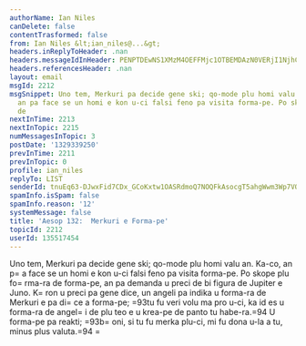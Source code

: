 ```yaml
---
authorName: Ian Niles
canDelete: false
contentTrasformed: false
from: Ian Niles &lt;ian_niles@...&gt;
headers.inReplyToHeader: .nan
headers.messageIdInHeader: PENPTDEwNS1XMzM4OEFFMjc1OTBEMDAzN0VERjI1NjhCN0QwQHBoeC5nYmw+
headers.referencesHeader: .nan
layout: email
msgId: 2212
msgSnippet: Uno tem, Merkuri pa decide gene ski; qo-mode plu homi valu an. Ka-co,
  an pa face se un homi e kon u-ci falsi feno pa visita forma-pe. Po skope plu forma-ra
  de
nextInTime: 2213
nextInTopic: 2215
numMessagesInTopic: 3
postDate: '1329339250'
prevInTime: 2211
prevInTopic: 0
profile: ian_niles
replyTo: LIST
senderId: tnuEq63-DJwxFid7CDx_GCoKxtw1OASRdmoQ7NOQFkAsocgT5ahgWwm3Wp7VQCIY2lQa-c-bQ_LOxFhl-Jgbtn7DcL3tBYtp
spamInfo.isSpam: false
spamInfo.reason: '12'
systemMessage: false
title: 'Aesop 132:  Merkuri e Forma-pe'
topicId: 2212
userId: 135517454
---
```



Uno tem, Merkuri pa decide gene ski; qo-mode plu homi valu an. Ka-co, an p=
a face se un homi e kon u-ci falsi feno pa visita forma-pe. Po skope plu fo=
rma-ra de forma-pe, an pa demanda u preci de bi figura de Jupiter e Juno. K=
ron u preci pa gene dice, un angeli pa indika u forma-ra de Merkuri e pa di=
ce a forma-pe; =93tu fu veri volu ma pro u-ci, ka id es u forma-ra de angel=
i de plu teo e u krea-pe de panto tu habe-ra.=94 U forma-pe pa reakti; =93b=
oni, si tu fu merka plu-ci, mi fu dona u-la a tu, minus plus valuta.=94 		 =
	   		  
